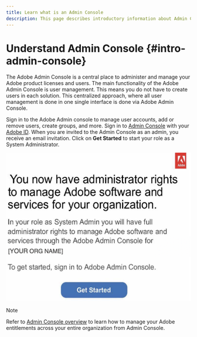 ```yaml
---
title: Learn what is an Admin Console
description: This page describes introductory information about Admin Console.
---
```


# Understand Admin Console {#intro-admin-console}

The Adobe Admin Console is a central place to administer and manage your Adobe product licenses and users. The main functionality of the Adobe Admin Console is user management. This means you do not have to create users in each solution. This centralized approach, where all user management is done in one single interface is done via Adobe Admin Console.

Sign in to the Adobe Admin console to manage user accounts, add or remove users, create groups, and more. Sign in to [Admin Console](https://adminconsole.adobe.com) with  your [Adobe ID](/help/onboarding/learn-concepts/adobe-id.md). When you are invited to the Admin Console as an admin, you receive an email invitation. Click on **Get Started** to start your role as a System Administrator.

![image](/help/onboarding/learn-concepts/assets/sys-admin01.png)


>[!NOTE]
>Refer to [Admin Console overview](https://helpx.adobe.com/enterprise/using/admin-console.html) to learn how to manage your Adobe entitlements across your entire organization from Admin Console.
